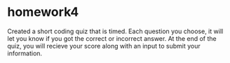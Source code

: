 # homework4

Created a short coding quiz that is timed.
Each question you choose, it will let you know if you got the correct or incorrect answer. At the end of the quiz, you will recieve your score along with an input to submit your information. 
